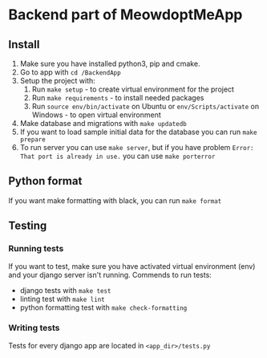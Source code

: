 # Backend part of MeowdoptMeApp

## Install

1. Make sure you have installed python3, pip and cmake.
1. Go to app with `cd /BackendApp`
1. Setup the project with:
   1. Run `make setup` - to create virtual environment for the project
   1. Run `make requirements` - to install needed packages
   1. Run `source env/bin/activate` on Ubuntu or `env/Scripts/activate` on Windows - to open virtual environment
1. Make database and migrations with `make updatedb`
1. If you want to load sample initial data for the database you can run `make prepare`
1. To run server you can use `make server`, but if you have problem `Error: That port is already in use.` you can use `make porterror`

## Python format
If you want make formatting with black, you can run `make format`
## Testing

### Running tests

If you want to test, make sure you have activated virtual environment (env) and your django server isn't running.
Commends to run tests:
- django tests with `make test`
- linting test with `make lint`
- python formatting test with `make check-formatting`

### Writing tests

Tests for every django app are located in `<app_dir>/tests.py`

